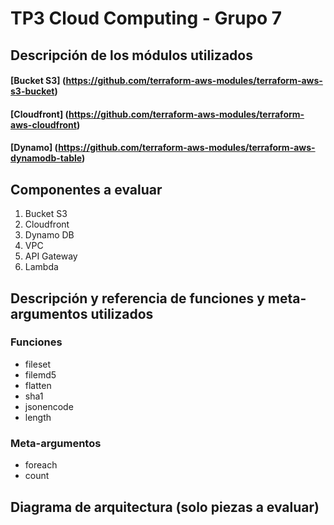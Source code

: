 # TP3 Cloud Computing - Grupo 7

## Descripción de los módulos utilizados

#### [Bucket S3] (https://github.com/terraform-aws-modules/terraform-aws-s3-bucket)
#### [Cloudfront] (https://github.com/terraform-aws-modules/terraform-aws-cloudfront)
#### [Dynamo] (https://github.com/terraform-aws-modules/terraform-aws-dynamodb-table)

## Componentes a evaluar

1. Bucket S3
2. Cloudfront
3. Dynamo DB
4. VPC
5. API Gateway
6. Lambda

## Descripción y referencia de funciones y meta-argumentos utilizados

### Funciones

* fileset
* filemd5
* flatten
* sha1
* jsonencode
* length

### Meta-argumentos

* foreach
* count

## Diagrama de arquitectura (solo piezas a evaluar)
